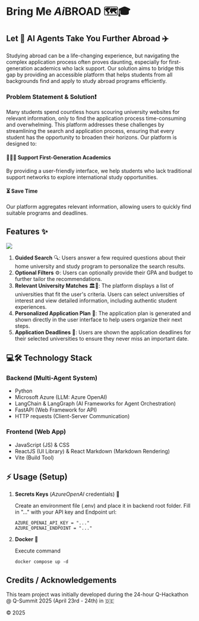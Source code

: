 # Bring Me *Ai*BROAD 🗺️🎓

## Let 🤖 AI Agents Take You Further Abroad ✈️
Studying abroad can be a life-changing experience, but navigating the complex application process often proves daunting, especially for first-generation academics who lack support. Our solution aims to bridge this gap by providing an accessible platform that helps students from all backgrounds find and apply to study abroad programs efficiently.

### Problem Statement & Solution❗
Many students spend countless hours scouring university websites for relevant information, only to find the application process time-consuming and overwhelming. This platform addresses these challenges by streamlining the search and application process, ensuring that every student has the opportunity to broaden their horizons. Our platform is designed to:
#### 🤝👩‍🎓 **Support First-Generation Academics**
By providing a user-friendly interface, we help students who lack traditional support networks to explore international study opportunities.
#### ⏳ **Save Time**
Our platform aggregates relevant information, allowing users to quickly find suitable programs and deadlines.

## Features ✨
![](./assets/Bring_me_Aibroad_preview.gif) 

1. **Guided Search** 🔍:
Users answer a few required questions about their home university and study program to personalize the search results.
2. **Optional Filters** ⚙️:
Users can optionally provide their GPA and budget to further tailor the recommendations.
3. **Relevant University Matches** 🏛️🎯:
The platform displays a list of universities that fit the user's criteria. Users can select universities of interest and view detailed information, including authentic student experiences.
4. **Personalized Application Plan** 📝:
The application plan is generated and shown directly in the user interface to help users organize their next steps.
5. **Application Deadlines** 📅:
Users are shown the application deadlines for their selected universities to ensure they never miss an important date.

## 💻🛠️ Technology Stack
### Backend (Multi-Agent System)
- Python
- Microsoft Azure (LLM: Azure OpenAI)
- LangChain & LangGraph (AI Frameworks for Agent Orchestration)
- FastAPI (Web Framework for API)
- HTTP requests (Client-Server Communication)
### Frontend (Web App)
- JavaScript (JS) & CSS
- ReactJS (UI Library) & React Markdown (Markdown Rendering)
- Vite (Build Tool)

## ⚡️ Usage (Setup)   
1. **Secrets Keys** (*AzureOpenAI* credentials) 🔑

   Create an environment file (.env) and place it in backend root folder. Fill in "..." with your API key and Endpoint url:
   ```
   AZURE_OPENAI_API_KEY = "..."
   AZURE_OPENAI_ENDPOINT = "..."
   ```
2. **Docker** 🐳

   Execute command
   ```
   docker compose up -d
   ```

## Credits / Acknowledgements
This team project was initially developed during the 24-hour Q-Hackathon @ Q-Summit 2025 (April 23rd - 24th) in 🇩🇪

© 2025
